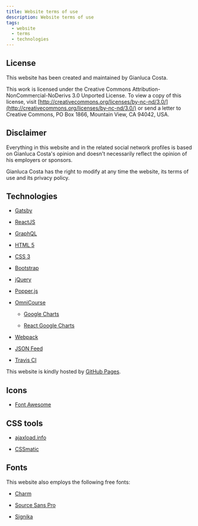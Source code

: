```yaml
---
title: Website terms of use
description: Website terms of use
tags:
  - website
  - terms
  - technologies
---
```


## License

This website has been created and maintained by Gianluca Costa.

This work is licensed under the Creative Commons Attribution-NonCommercial-NoDerivs 3.0 Unported License.
To view a copy of this license, visit [http://creativecommons.org/licenses/by-nc-nd/3.0/](http://creativecommons.org/licenses/by-nc-nd/3.0/) or send a letter to Creative Commons, PO Box 1866, Mountain View, CA 94042, USA.

## Disclaimer

Everything in this website and in the related social network profiles is based on Gianluca Costa's opinion and doesn't necessarily reflect the opinion of his employers or sponsors.

Gianluca Costa has the right to modify at any time the website, its terms of use and its privacy policy.

## Technologies

- [Gatsby](https://www.gatsbyjs.org/)

- [ReactJS](https://reactjs.org/)

- [GraphQL](https://graphql.org/)

- [HTML 5](https://www.w3.org/TR/html/)

- [CSS 3](https://www.w3.org/standards/techs/css)

- [Bootstrap](http://getbootstrap.com)

- [jQuery](https://jquery.com/)

- [Popper.js](https://popper.js.org/)

- [OmniCourse](https://github.com/giancosta86/OmniCourse)

  - [Google Charts](https://developers.google.com/chart/)

  - [React Google Charts](https://github.com/RakanNimer/react-google-charts)

- [Webpack](https://webpack.js.org/)

- [JSON Feed](https://jsonfeed.org/)

- [Travis CI](https://travis-ci.org/)

This website is kindly hosted by [GitHub Pages](https://pages.github.com/).

## Icons

- [Font Awesome](https://fontawesome.com/)

## CSS tools

- [ajaxload.info](http://www.ajaxload.info/)

- [CSSmatic](https://www.cssmatic.com/)

## Fonts

This website also employs the following free fonts:

- [Charm](https://fonts.google.com/specimen/Charm)

- [Source Sans Pro](https://fonts.google.com/specimen/Source+Sans+Pro)

- [Signika](https://fonts.google.com/specimen/Signika)
